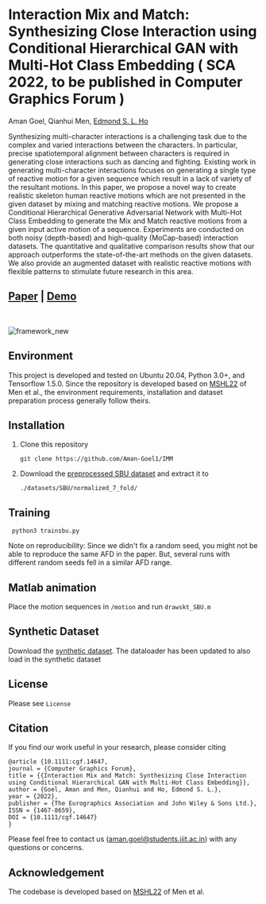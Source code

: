 # Interaction Mix and Match: Synthesizing Close Interaction using Conditional Hierarchical GAN with Multi-Hot Class Embedding ( SCA 2022, to be published in Computer Graphics Forum )

Aman Goel, Qianhui Men, [Edmond S. L. Ho](http://www.edho.net/)

Synthesizing multi-character interactions is a challenging task due to the complex and varied interactions between the characters. In particular, precise spatiotemporal alignment between characters is required in generating close interactions such as dancing and fighting. Existing work in generating multi-character interactions focuses on generating a single type of reactive motion for a given sequence which result in a lack of variety of the resultant motions. In this paper, we propose a novel way to create realistic skeleton human reactive motions which are not presented in the given dataset by mixing and matching reactive motions. We propose a Conditional Hierarchical Generative Adversarial Network with Multi-Hot Class Embedding to generate the Mix and Match reactive motions from a given input active motion of a sequence. Experiments are conducted on both noisy (depth-based) and high-quality (MoCap-based) interaction datasets. The quantitative and qualitative comparison results show that our approach outperforms the state-of-the-art methods on the given datasets. We also provide an augmented dataset with realistic reactive motions with flexible patterns to stimulate future research in this area.

## [Paper](https://diglib.eg.org/handle/10.1111/cgf14647) | [Demo](https://www.youtube.com/watch?v=RhzNEFM7wbY)
<br/>
                                                                                                                                                                                                                                                                                                                          
![framework_new](https://user-images.githubusercontent.com/109843145/182305175-1ea634a8-911e-402c-b4c0-18395503a0ab.jpg)

## Environment

This project is developed and tested on Ubuntu 20.04, Python 3.0+, and Tensorflow 1.5.0. Since the repository is developed based on [MSHL22](https://www.sciencedirect.com/science/article/abs/pii/S0097849321002089?via%3Dihub) of Men et al., the environment requirements, installation and dataset preparation process generally follow theirs.

## Installation

1. Clone this repository

      ```git clone https://github.com/Aman-Goel1/IMM```

2. Download the [preprocessed SBU dataset](https://drive.google.com/drive/folders/1bRlXjdQJF0MLIa6FvRSc3l0R3IAjkMRi?usp=sharing) and extract it to

      ```./datasets/SBU/normalized_7_fold/```

## Training

``` python3 trainsbu.py```

Note on reproducibility:
Since we didn't fix a random seed, you might not be able to reproduce the same AFD in the paper. But, several runs with different random seeds fell in a similar AFD range.


## Matlab animation


Place the motion sequences in ```/motion``` and run ```drawskt_SBU.m```

## Synthetic Dataset

Download the [synthetic dataset](https://drive.google.com/drive/folders/1wWW7uIviILIzMFldrojjPk1ahu2o6C7G?usp=sharing). The dataloader has been updated to also load in the synthetic dataset


## License

Please see ```License```

## Citation

If you find our work useful in your research, please consider citing
```
@article {10.1111:cgf.14647,
journal = {Computer Graphics Forum},
title = {{Interaction Mix and Match: Synthesizing Close Interaction using Conditional Hierarchical GAN with Multi-Hot Class Embedding}},
author = {Goel, Aman and Men, Qianhui and Ho, Edmond S. L.},
year = {2022},
publisher = {The Eurographics Association and John Wiley & Sons Ltd.},
ISSN = {1467-8659},
DOI = {10.1111/cgf.14647}
}
```

Please feel free to contact us (aman.goel@students.iiit.ac.in) with any questions or concerns.

## Acknowledgement

The codebase is developed based on [MSHL22](https://www.sciencedirect.com/science/article/abs/pii/S0097849321002089?via%3Dihub) of Men et al.
